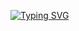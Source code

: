 [![Typing SVG](https://readme-typing-svg.demolab.com/?lines=Hello+Dev;Strive+for+Greatness+🙏)](https://git.io/typing-svg)
<!---
MuriloGirao/MuriloGirao is a ✨ special ✨ repository because its `README.md` (this file) appears on your GitHub profile.
You can click the Preview link to take a look at your changes.
--->
